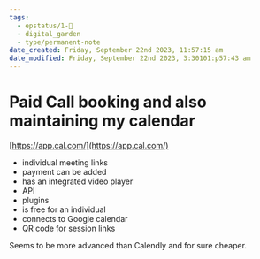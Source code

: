 ```yaml
---
tags:
  - epstatus/1-🌱
  - digital_garden
  - type/permanent-note
date_created: Friday, September 22nd 2023, 11:57:15 am
date_modified: Friday, September 22nd 2023, 3:30101:p57:43 am
---
```

# Paid Call booking and also maintaining my calendar
[https://app.cal.com/](https://app.cal.com/)
+ individual meeting links 
+ payment can be added
+ has an integrated video player
+ API
+ plugins
+ is free for an individual
+ connects to Google calendar
+ QR code for session links

Seems to be more advanced than Calendly and for sure cheaper.

